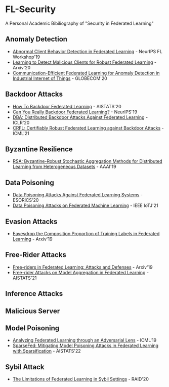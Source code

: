 # FL-Security
A Personal Academic Bibiliography of "Security in Federated Learning"

## Anomaly Detection
- [Abnormal Client Behavior Detection in Federated Learning](https://arxiv.org/pdf/1910.09933.pdf) - NeurIPS FL Workshop'19
- [Learning to Detect Malicious Clients for Robust Federated Learning](https://arxiv.org/pdf/2002.00211.pdf) - Arxiv'20
- [Communication-Efficient Federated Learning for Anomaly Detection in Industrial Internet of Things](https://ieeexplore.ieee.org/document/9348249) - GLOBECOM'20

## Backdoor Attacks
- [How To Backdoor Federated Learning](https://arxiv.org/pdf/1807.00459.pdf) - AISTATS'20
- [Can You Really Backdoor Federated Learning?](https://arxiv.org/pdf/1911.07963.pdf) - NeurIPS'19
- [DBA: Distributed Backdoor Attacks Against Federated Learning](https://openreview.net/pdf?id=rkgyS0VFvr) - ICLR'20
- [CRFL: Certifiably Robust Federated Learning against Backdoor Attacks](https://arxiv.org/pdf/2106.08283.pdf) - ICML'21

## Byzantine Resilience
- [RSA: Byzantine-Robust Stochastic Aggregation Methods for Distributed Learning from Heterogeneous Datasets](https://arxiv.org/pdf/1811.03761.pdf) - AAAI'19

## Data Poisoning
- [Data Poisoning Attacks Against Federated Learning Systems](https://arxiv.org/pdf/2007.08432.pdf) - ESORICS'20
- [Data Poisoning Attacks on Federated Machine Learning](https://arxiv.org/pdf/2004.10020.pdf) - IEEE IoTJ'21

## Evasion Attacks
- [Eavesdrop the Composition Proportion of Training Labels in Federated Learning](https://arxiv.org/pdf/1910.06044.pdf) - Arxiv'19

## Free-Rider Attacks
- [Free-riders in Federated Learning: Attacks and Defenses](https://arxiv.org/pdf/1911.12560.pdf) - Arxiv'19
- [Free-rider Attacks on Model Aggregation in Federated Learning](https://arxiv.org/pdf/2006.11901.pdf) - AISTATS'21

## Inference Attacks

## Malicious Server

## Model Poisoning
- [Analyzing Federated Learning through an Adversarial Lens](https://arxiv.org/pdf/1811.12470.pdf) - ICML'19
- [SparseFed: Mitigating Model Poisoning Attacks in Federated Learning with Sparsification](https://arxiv.org/pdf/2112.06274.pdf) - AISTATS'22

## Sybil Attack
- [The Limitations of Federated Learning in Sybil Settings](https://www.usenix.org/system/files/raid20-fung.pdf) - RAID'20


